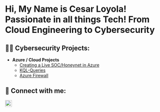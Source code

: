 <h1>Hi, My Name is Cesar Loyola! Passionate in all things Tech! From Cloud Engineering to Cybersecurity </h1>


<h2>👨‍💻 Cybersecurity Projects:</h2>

- <b>Azure / Cloud Projects </b>
  - [Creating a Live SOC/Honeynet in Azure](https://github.com/Cloyola98/Azure-SOC)
  - [KQL-Queries](https://github.com/Cloyola98/KQL-Queries)
  - [Azure Firewall](https://github.com/Cloyola98/Azure-Firewall)

<h2> 🤳 Connect with me:</h2>

[<img align="left" alt="JoshMadakor | LinkedIn" width="22px" src="https://cdn.jsdelivr.net/npm/simple-icons@v3/icons/linkedin.svg" />][linkedin]




[linkedin]: https://www.linkedin.com/in/cesar-loyola-24a351204/


